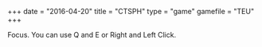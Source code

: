+++
date = "2016-04-20"
title = "CTSPH"
type = "game"
gamefile = "TEU"
+++

Focus. You can use Q and E or Right and Left Click.

